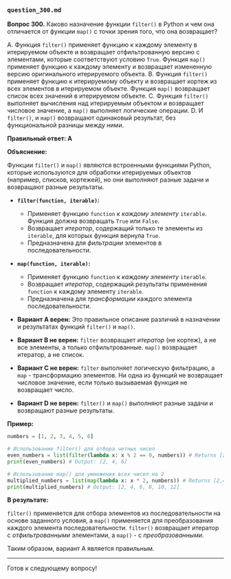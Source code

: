 ### `question_300.md`

**Вопрос 300.** Каково назначение функции `filter()` в Python и чем она отличается от функции `map()` с точки зрения того, что она возвращает?

A. Функция `filter()` применяет функцию к каждому элементу в итерируемом объекте и возвращает отфильтрованную версию с элементами, которые соответствуют условию `True`. Функция `map()` применяет функцию к каждому элементу и возвращает измененную версию оригинального итерируемого объекта.
B. Функция `filter()` применяет функцию к итерируемому объекту и возвращает кортеж из всех элементов в итерируемом объекте. Функция `map()` возвращает список всех значений в итерируемом объекте.
C. Функция `filter()` выполняет вычисления над итерируемым объектом и возвращает числовое значение, а `map()` выполняет логические операции.
D. И `filter()`, и `map()` возвращают одинаковый результат, без функциональной разницы между ними.

**Правильный ответ: A**

**Объяснение:**

Функции `filter()` и `map()` являются встроенными функциями Python, которые используются для обработки итерируемых объектов (например, списков, кортежей), но они выполняют разные задачи и возвращают разные результаты.

*   **`filter(function, iterable)`:**
    *   Применяет функцию `function` к *каждому элементу* `iterable`. Функция должна возвращать `True` или `False`.
    *   Возвращает *итератор*, содержащий только те элементы из `iterable`, для которых функция вернула `True`.
    *   Предназначена для *фильтрации* элементов в последовательности.
*   **`map(function, iterable)`:**
     *   Применяет функцию `function` к *каждому элементу* `iterable`.
     *   Возвращает *итератор*, содержащий результаты применения `function` к каждому элементу `iterable`.
     *   Предназначена для *трансформации* каждого элемента последовательности.

*   **Вариант A верен:** Это правильное описание различий в назначении и результатах функций `filter()` и `map()`.
*   **Вариант B не верен:**  `filter` возвращает *итератор* (не кортеж),  а не все элементы, а только отфильтрованные. `map()` возвращает итератор, а не список.
*   **Вариант C не верен:**  `filter` выполняет логическую фильтрацию, а `map` - трансформацию элементов. Ни одна из функций не возвращает числовое значение, если только вызываемая функция не возвращает число.
*   **Вариант D не верен:** `filter()` и `map()` выполняют разные задачи и возвращают разные результаты.

**Пример:**

```python
numbers = [1, 2, 3, 4, 5, 6]

# Использование filter() для отбора четных чисел
even_numbers = list(filter(lambda x: x % 2 == 0, numbers)) # Returns [2,4,6]
print(even_numbers) # Output: [2, 4, 6]

# Использование map() для умножения всех чисел на 2
multiplied_numbers = list(map(lambda x: x * 2, numbers)) # Returns [2,4,6,8,10,12]
print(multiplied_numbers) # Output: [2, 4, 6, 8, 10, 12]
```
**В результате:**

`filter()` применяется для отбора элементов из последовательности на основе заданного условия, а `map()` применяется для преобразования каждого элемента последовательности.  `filter()` возвращает итератор с *отфильтрованными* элементами, а `map()` - с *преобразованными*.

Таким образом, вариант A является правильным.

---

Готов к следующему вопросу!
